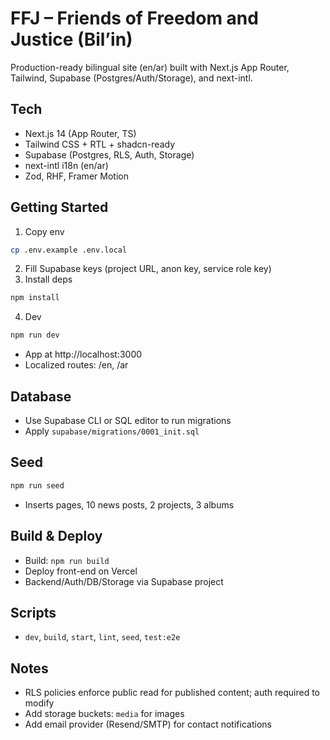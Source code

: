 # FFJ – Friends of Freedom and Justice (Bil’in)

Production-ready bilingual site (en/ar) built with Next.js App Router, Tailwind, Supabase (Postgres/Auth/Storage), and next-intl.

## Tech
- Next.js 14 (App Router, TS)
- Tailwind CSS + RTL + shadcn-ready
- Supabase (Postgres, RLS, Auth, Storage)
- next-intl i18n (en/ar)
- Zod, RHF, Framer Motion

## Getting Started
1. Copy env
```bash
cp .env.example .env.local
```
2. Fill Supabase keys (project URL, anon key, service role key)
3. Install deps
```bash
npm install
```
4. Dev
```bash
npm run dev
```
- App at http://localhost:3000
- Localized routes: /en, /ar

## Database
- Use Supabase CLI or SQL editor to run migrations
- Apply `supabase/migrations/0001_init.sql`

## Seed
```bash
npm run seed
```
- Inserts pages, 10 news posts, 2 projects, 3 albums

## Build & Deploy
- Build: `npm run build`
- Deploy front-end on Vercel
- Backend/Auth/DB/Storage via Supabase project

## Scripts
- `dev`, `build`, `start`, `lint`, `seed`, `test:e2e`

## Notes
- RLS policies enforce public read for published content; auth required to modify
- Add storage buckets: `media` for images
- Add email provider (Resend/SMTP) for contact notifications